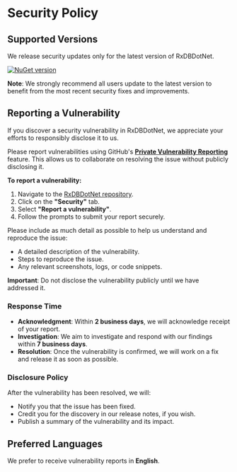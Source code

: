 # Security Policy

## Supported Versions

We release security updates only for the latest version of RxDBDotNet.

[![NuGet version](https://img.shields.io/nuget/v/RxDBDotNet.svg?style=flat-square)](https://www.nuget.org/packages/RxDBDotNet/)

**Note**: We strongly recommend all users update to the latest version to benefit from the most recent security fixes and improvements.

## Reporting a Vulnerability

If you discover a security vulnerability in RxDBDotNet, we appreciate your efforts to responsibly disclose it to us.

Please report vulnerabilities using GitHub's **[Private Vulnerability Reporting](https://github.com/Ziptility/RxDBDotNet/security/advisories/new)** feature. This allows us to collaborate on resolving the issue without publicly disclosing it.

**To report a vulnerability:**

1. Navigate to the [RxDBDotNet repository](https://github.com/Ziptility/RxDBDotNet).
2. Click on the **"Security"** tab.
3. Select **"Report a vulnerability"**.
4. Follow the prompts to submit your report securely.

Please include as much detail as possible to help us understand and reproduce the issue:

- A detailed description of the vulnerability.
- Steps to reproduce the issue.
- Any relevant screenshots, logs, or code snippets.

**Important**: Do not disclose the vulnerability publicly until we have addressed it.

### Response Time

- **Acknowledgment**: Within **2 business days**, we will acknowledge receipt of your report.
- **Investigation**: We aim to investigate and respond with our findings within **7 business days**.
- **Resolution**: Once the vulnerability is confirmed, we will work on a fix and release it as soon as possible.

### Disclosure Policy

After the vulnerability has been resolved, we will:

- Notify you that the issue has been fixed.
- Credit you for the discovery in our release notes, if you wish.
- Publish a summary of the vulnerability and its impact.

## Preferred Languages

We prefer to receive vulnerability reports in **English**.
